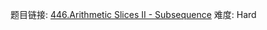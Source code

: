 题目链接: [446.Arithmetic Slices II - Subsequence][1]
难度: Hard

[1]: https://leetcode.com/problems/arithmetic-slices-ii-subsequence
